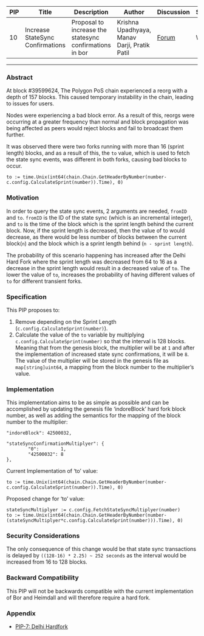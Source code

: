 | PIP               | Title                           | Description          | Author                        | Discussion | Status | Type                                     | Date                  |
|-------------------|---------------------------------|----------------------|-------------------------------|------------|--------|------------------------------------------|-----------------------|
| 10 | Increase StateSync Confirmations  | Proposal to increase the statesync confirmations in bor | Krishna Upadhyaya, Manav Darji, Pratik Patil | [Forum](https://forum.polygon.technology/t/proposal-increase-statesync-confirmations/11779)  | WIP | Core | 2023-18-04
---

### Abstract 

At block #39599624, The Polygon PoS chain experienced a reorg with a depth of 157 blocks. This caused temporary instability in the chain, leading to issues for users.

Nodes were experiencing a bad block error. As a result of this, reorgs were occurring at a greater frequency than normal and block propagation was being affected as peers would reject blocks and fail to broadcast them further.

It was observed there were two forks running with more than 16 (sprint length) blocks, and as a result of this, the `to` value, which is used to fetch the state sync events, was different in both forks, causing bad blocks to occur.

```
to := time.Unix(int64(chain.Chain.GetHeaderByNumber(number-c.config.CalculateSprint(number)).Time), 0)
```

### Motivation

In order to query the state sync events, 2 arguments are needed, `fromID` and `to`. `fromID` is the ID of the state sync (which is an incremental integer), and `to` is the time of the block which is the sprint length behind the current block. Now, if the sprint length is decreased, then the value of to would decrease, as there would be less number of blocks between the current block(`n`) and the block which is a sprint length behind (`n - sprint length`).

The probability of this scenario happening has increased after the Delhi Hard Fork where the sprint length was decreased from 64 to 16 as a decrease in the sprint length would result in a decreased value of `to`. The lower the value of `to`, increases the probability of having different values of `to` for different transient forks.

### Specification

This PIP proposes to:
1. Remove depending on the Sprint Length (`c.config.CalculateSprint(number)`).
2. Calculate the value of the `to` variable by multiplying `c.config.CalculateSprint(number)` so that the interval is 128 blocks. Meaning that from the genesis block, the multiplier will be at `1` and after the implementation of increased state sync confirmations, it will be `8`. The value of the multiplier will be stored in the genesis file as `map[string]uint64`, a mapping from the block number to the multiplier’s value. 

### Implementation

This implementation aims to be as simple as possible and can be accomplished by updating the genesis file ‘indoreBlock’ hard fork block number, as well as adding the semantics for the mapping of the block number to the multiplier:
```
"indoreBlock": 42500032,

"stateSyncConfirmationMultiplyer": {
        "0":        1,
        "42500032": 8
},
```

Current Implementation of ‘to’ value:

```
to := time.Unix(int64(chain.Chain.GetHeaderByNumber(number-c.config.CalculateSprint(number)).Time), 0)
```

Proposed change for ‘to’ value:
```
stateSyncMultiplyer := c.config.FetchStateSyncMultiplyer(number)
to := time.Unix(int64(chain.Chain.GetHeaderByNumber(number-(stateSyncMultiplyer*c.config.CalculateSprint(number))).Time), 0)
```

### Security Considerations

The only consequence of this change would be that state sync transactions is delayed by `((128-16) * 2.25) ~ 252 seconds` as the interval would be increased from 16 to 128 blocks.

### Backward Compatibility

This PIP will not be backwards compatible with the current implementation of Bor and Heimdall and will therefore require a hard fork. 


### Appendix

* [PIP-7: Delhi Hardfork](https://github.com/maticnetwork/Polygon-Improvement-Proposals/blob/main/PIPs/PIP-7.md)


